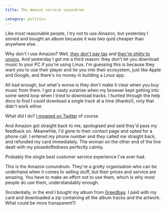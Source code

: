 ```yaml
---
title: The Amazon service conundrum

category: politics
---
```


Like most reasonable people, I try not to use Amazon, but yesterday I sinned and bought an album because it was two quid cheaper than anywhere else.

Why don't I use Amazon? Well, <a href="www.theguardian.com/business/2014/may/09/margaret-hodge-urges-boycott-amazon-uk-tax-starbucks?view=mobile">they don't pay tax</a> and <a href="https://www.bbc.co.uk/news/business-25397316">they're shitty to unions</a>. And yesterday I got me a third reason: they don't let you download music to your PC if you're using Linux. I'm guessing this is because they want you to use their player and tie you into their ecosystem, just like Apple and Google, and there's no money in building a Linux app.

All bad enough, but what's worse is they don't make it clear when you buy music from them. I got a nasty surprise when my browser kept getting into some weird loop when I tried to download tracks. I hunted through the help docs to find I *could* download a single track at a time (thanks!), only that didn't work either.

What did I do? <a href="https://twitter.com/leonpaternoster/status/506900574265438209">I moaned on Twitter</a> of course.

And Amazon got straight back to me, apologised and said they'd pass my feedback on. Meanwhile, I'd gone to their contact page and opted for a phone call. I entered my phone number and *they* called *me* straight back, and refunded my card immediately. The woman on the other end of the line dealt with my pissedoffedness perfectly calmly.

Probably the single best customer service experience I've ever had.

This is the Amazon conundrum. They're a grotty organisation who can be underhand when it comes to selling stuff, but their prices and service are amazing. You have to make an effort not to use them, which is why most people do use them, understandably enough.

(Incidentally, in the end I bought my album from <a href="https://thestate51conspiracy.com/greedbag.html">Greedbag</a>. I paid with my card and downloaded a zip containing all the album tracks and the artwork. What could be more transparent?)
